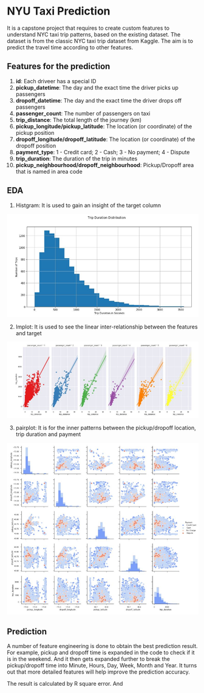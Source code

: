 # NYU Taxi Prediction
It is a capstone project that requires to create custom features to understand NYC taxi trip patterns, based on the existing dataset. The dataset is from the classic NYC taxi trip dataset from Kaggle. The aim is to predict the travel time according to other features.

## Features for the prediction
1. __id__: Each driveer has a special ID
2. __pickup_datetime__: The day and the exact time the driver picks up passengers
3. __dropoff_datetime__: The day and the exact time the driver drops off passengers
4. __passenger_count__: The number of passengers on taxi
5. __trip_distance__: The total length of the journey (km)
6. __pickup_longitude/pickup_latitude__: The location (or coordinate) of the pickup position
7. __dropoff_longitude/dropoff_latitude__: The location (or coordinate) of the dropoff position
8. __payment_type__: 1 - Credit card; 2 - Cash; 3 - No payment; 4 - Dispute
9. __trip_duration__: The duration of the trip in minutes
10. __pickup_neighbourhood/dropoff_neighbourhood__: Pickup/Dropoff area that is named in area code

## EDA
1. Histgram: It is used to gain an insight of the target column

![alt text](https://github.com/KaitaiD/Capstone-Project-1/blob/master/1.JPG)

2. lmplot: It is used to see the linear inter-relationship between the features and target

![alt text](https://github.com/KaitaiD/Capstone-Project-1/blob/master/2.JPG)

3. pairplot: It is for the inner patterns between the pickup/dropoff location, trip duration and payment

![alt text](https://github.com/KaitaiD/Capstone-Project-1/blob/master/3.JPG)

## Prediction
A number of feature engineering is done to obtain the best prediction result. For example, pickup and dropoff time is expanded in the code to check if it is in the weekend. And it then gets expanded further to break the pickup/dropoff time into Minute, Hours, Day, Week, Month and Year. It turns out that more detailed features will help improve the prediction accuracy.

The result is calculated by R square error. And
